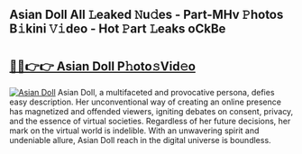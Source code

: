 ## Asian Doll All 𝙻eaked 𝙽u𝚍es - Part-MHv 𝙿hotos B𝚒kini 𝚅𝚒deo - Hot 𝙿art 𝙻eaks oCkBe

# <h2><a href="http://ld3zoh.urlbe.top/?page=Asian+Doll">🔗🔗👉👉 Asian Doll P𝚑oto𝚜Vid𝚎o</a></h2>

[![Asian Doll](https://i.imgur.com/eBuTRDB.gif)](http://ld3zoh.urlbe.top/?page=Asian+Doll)
Asian Doll, a multifaceted and provocative persona, defies easy description. Her unconventional way of creating an online presence has magnetized and offended viewers, igniting debates on consent, privacy, and the essence of virtual societies. Regardless of her future decisions, her mark on the virtual world is indelible. With an unwavering spirit and undeniable allure, Asian Doll reach in the digital universe is boundless.
